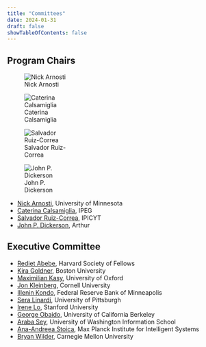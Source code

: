 ```yaml
---
title: "Committees"
date: 2024-01-31
draft: false
showTableOfContents: false
---
```


## Program Chairs

<figure style="max-width:20%">
    <img src="/committee_photos/nick_arnosti.jpeg"
         alt="Nick Arnosti">
    <figcaption>Nick Arnosti</figcaption>
</figure>
<figure style="max-width:20%">
    <img src="/committee_photos/caterina_calsamigli.png"
         alt="Caterina Calsamiglia">
    <figcaption>Caterina Calsamiglia</figcaption>
</figure>
<figure style="max-width:20%">
    <img src="/committee_photos/salvador_ruizcorrea.jpeg"
         alt="Salvador Ruiz-Correa">
    <figcaption>Salvador Ruiz-Correa</figcaption>
</figure>
<figure style="max-width:20%">
    <img src="/committee_photos/john_dickerson.jpeg"
         alt="John P. Dickerson">
    <figcaption>John P. Dickerson</figcaption>
</figure>

- [Nick Arnosti](https://nickarnosti.com/), University of Minnesota
- [Caterina Calsamiglia](https://sites.google.com/site/caterinacalsamiglia/), IPEG
- [Salvador Ruiz-Correa](https://scholar.google.com/citations?user=LJNs7nwAAAAJ&hl=en&inst=7289110936595769722), IPICYT
- [John P. Dickerson](https://jpdickerson.com/), Arthur 

<!-- ## General Chairs
- [Name Surname](), University
- [Name Surname](), University -->

## Executive Committee
- [Rediet Abebe](https://www.cs.cornell.edu/~red/), Harvard Society of Fellows
- [Kira Goldner](https://www.kiragoldner.com/), Boston University
- [Maximilian Kasy](https://maxkasy.github.io/home/), University of Oxford
- [Jon Kleinberg](https://www.cs.cornell.edu/home/kleinber/), Cornell University
- [Illenin Kondo](https://www.illenin.com/), Federal Reserve Bank of Minneapolis
- [Sera Linardi](http://www.linardi.gspia.pitt.edu/), University of Pittsburgh
- [Irene Lo](https://sites.google.com/view/irene-lo), Stanford University
- [George Obaido](https://www.georgeobaido.com/), University of California Berkeley
- [Araba Sey](https://tascha.uw.edu/people/araba-sey/), University of Washington Information School
- [Ana-Andreea Stoica](http://www.columbia.edu/~as5001/), Max Planck Institute for Intelligent Systems
- [Bryan Wilder](https://bryanwilder.github.io/), Carnegie Mellon University
